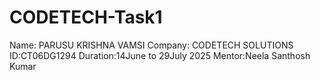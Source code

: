 # CODETECH-Task1
Name: PARUSU KRISHNA VAMSI 
Company: CODETECH SOLUTIONS 
ID:CT06DG1294
Duration:14June to 29July 2025
Mentor:Neela Santhosh Kumar 

